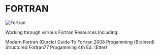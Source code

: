 # FORTRAN
![Fortran](https://a11ybadges.com/badge?logo=fortran)

Working through various Fortran Resources 
Including: 

Modern Fortran (Curcic)
Guide To Fortran 2008 Progamming (Brainerd)
Structured Fortran77 Progamming 4th Ed. (Etter) 

